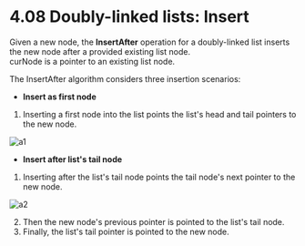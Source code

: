 # 4.08 Doubly-linked lists: Insert

Given a new node, the **InsertAfter** operation for a doubly-linked list inserts the new node after a provided existing list node.   
curNode is a pointer to an existing list node.    

The InsertAfter algorithm considers three insertion scenarios:   
* **Insert as first node**
1. Inserting a first node into the list points the list's head and tail pointers to the new node.

![a1](https://github.com/ijaejun1025/CIS223-Algorithms/assets/154036705/58ba3703-43af-4106-a7a0-6b26790de33b)

* **Insert after list's tail node**
1. Inserting after the list's tail node points the tail node's next pointer to the new node.

![a2](https://github.com/ijaejun1025/CIS223-Algorithms/assets/154036705/7ed1ea35-85a4-4628-bab8-f8e5e246dd8a)

2. Then the new node's previous pointer is pointed to the list's tail node.
3. Finally, the list's tail pointer is pointed to the new node.

